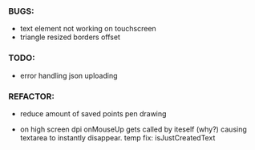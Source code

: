 ### BUGS:
- text element not working on touchscreen
- triangle resized borders offset

### TODO:
- error handling json uploading

### REFACTOR:
- reduce amount of saved points pen drawing


- on high screen dpi onMouseUp gets called by iteself (why?) causing textarea to instantly disappear. temp fix: isJustCreatedText